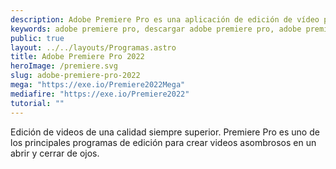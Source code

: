 ```yaml
---
description: Adobe Premiere Pro es una aplicación de edición de vídeo profesional que se utiliza para editar y producir vídeos para televisión, cine y web.
keywords: adobe premiere pro, descargar adobe premiere pro, adobe premiere pro gratis, adobe premiere pro para descargar, descargar adobe premiere pro en español, adobe premiere pro español, adobe premiere pro descarga, descargar adobe premiere pro gratis, adobe premiere pro para windows, adobe premiere pro para mac, adobe premiere pro para linux, software de edición de vídeo, aplicación de edición de vídeo, herramientas de edición de vídeo, adobe premiere pro descargar gratis, descargar adobe premiere pro full, adobe premiere pro full, adobe premiere pro full gratis
public: true
layout: ../../layouts/Programas.astro
title: Adobe Premiere Pro 2022
heroImage: /premiere.svg
slug: adobe-premiere-pro-2022
mega: "https://exe.io/Premiere2022Mega"
mediafire: "https://exe.io/Premiere2022"
tutorial: ""
---
```


Edición de videos de una calidad siempre superior. Premiere Pro es uno de los principales programas de edición para crear videos asombrosos en un abrir y cerrar de ojos.
